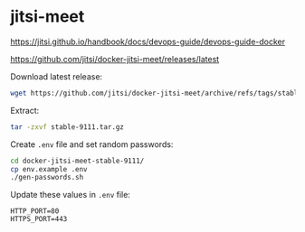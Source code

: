 # jitsi-meet

https://jitsi.github.io/handbook/docs/devops-guide/devops-guide-docker

https://github.com/jitsi/docker-jitsi-meet/releases/latest

Download latest release:
```bash
wget https://github.com/jitsi/docker-jitsi-meet/archive/refs/tags/stable-9111.tar.gz
```

Extract:
```bash
tar -zxvf stable-9111.tar.gz
```

Create `.env` file and set random passwords:
```bash
cd docker-jitsi-meet-stable-9111/
cp env.example .env
./gen-passwords.sh
```

Update these values in `.env` file:
```
HTTP_PORT=80
HTTPS_PORT=443
```


